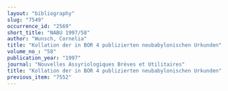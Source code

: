 ```yaml
---
layout: "bibliography"
slug: "7549"
occurrence_id: "2569"
short_title: "NABU 1997/58"
author: "Wunsch, Cornelia"
title: "Kollation der in BOR 4 publizierten neubabylonischen Urkunden"
volume_no_: "58"
publication_year: "1997"
journal: "Nouvelles Assyriologiques Brèves et Utilitaires"
title: "Kollation der in BOR 4 publizierten neubabylonischen Urkunden"
previous_item: "7552"
---
```

